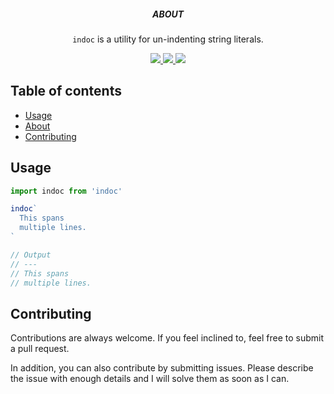 <p align='center'>
  <h5 align='center'>ABOUT</h5>
  <p align='center'>
    <code>indoc</code> is a utility for un-indenting string literals.
  </p>
</p>

<p align='center'>
  <a href='https://example.com'>
    <img src='https://img.shields.io/badge/stability-stable-blue?style=for-the-badge'>
  </a>
  <a href='https://github.com/raphtlw/indoc/pulls'>
    <img src="https://img.shields.io/badge/PR's-welcome-blue?style=for-the-badge&logo=github">
  </a>
  <a href='https://www.npmjs.com/package/@raphtlw/indoc'>
    <img src='https://img.shields.io/npm/v/@raphtlw/indoc?color=blue&style=for-the-badge'>
  </a>
</p>

## Table of contents

- [Usage](#usage)
- [About](#about)
- [Contributing](#contributing)

## Usage

```typescript
import indoc from 'indoc'

indoc`
  This spans
  multiple lines.
`

// Output
// ---
// This spans
// multiple lines.
```

## Contributing

Contributions are always welcome. If you feel inclined to, feel free to submit a pull request.

In addition, you can also contribute by submitting issues. Please describe the issue with enough details and I will solve them as soon as I can.